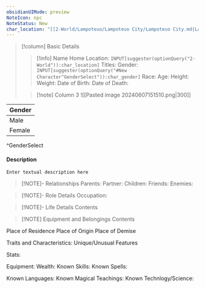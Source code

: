 ```yaml
---
obsidianUIMode: preview
NoteIcon: npc
NoteStatus: New
char_location: "[[2-World/Lampoteuo/Lampoteuo City/Lampoteuo City.md|Lampoteuo City]]"
---
```



> [!column] Basic Details
>> [!info] Name
>> Home Location: `INPUT[suggester(optionQuery("2-World")):char_location]` 
>> Titles:
>> Gender: `INPUT[suggester(optionQuery("#New Character^GenderSelect")):char_gender]`
>> Race:
>> Age:
>> Height:
>> Weight:
>> Date of Birth:
>> Date of Death:
>
>> [!note] Column 3
>> ![[Pasted image 20240607151510.png|300]]



| Gender |
| ------ |
| Male   |
| Female |
^GenderSelect



#### Description
`Enter textual description here`

> [!NOTE]- Relationships
> Parents:
> Partner:
> Children:
> Friends:
> Enemies:

> [!NOTE]- Role Details
> Occupation:

> [!NOTE]- Life Details
> Contents

> [!NOTE] Equipment and Belongings
> Contents


Place of Residence
Place of Origin
Place of Demise

Traits and Characteristics:
Unique/Unusual Features

Stats:

Equipment:
Wealth:
Known Skills:
Known Spells:

Known Languages:
Known Magical Teachings:
Known Technlogy/Science:

